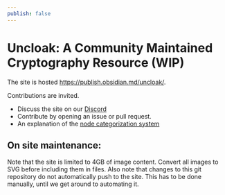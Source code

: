 ```yaml
---
publish: false
---
```

# Uncloak: A Community Maintained Cryptography Resource (WIP)
The site is hosted https://publish.obsidian.md/uncloak/.

Contributions are invited. 
- Discuss the site on our [Discord](https://discord.gg/TYwr4pMS2h) 
- Contribute by opening an issue or pull request.
- An explanation of the [node categorization system](https://hackmd.io/QY_U3iuuSG2l_PcsZKd9Uw)

## On site maintenance:
Note that the site is limited to 4GB of image content. Convert all images to SVG before including them in files.
Also note that changes to this git repository do not automatically push to the site. This has to be done manually, until we get around to automating it.